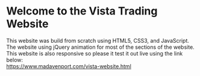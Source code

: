 <h1>Welcome to the Vista Trading Website</h1>

This website was build from scratch using HTML5, CSS3, and JavaScript. <br/>
The website using jQuery animation for most of the sections of the website.<br/>
This website is also responsive so please it test it out live using the link below:<br/>
https://www.madavenport.com/vista-website.html
